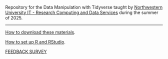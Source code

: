 Repository for the Data Manipulation with Tidyverse taught by [Northwestern University IT - Research Computing and Data Services](https://www.it.northwestern.edu/departments/it-services-support/research/) during the summer of 2025.

***

[How to download these materials](https://sites.northwestern.edu/researchcomputing/resources/downloading-from-github/).

[How to set up R and RStudio](https://sites.northwestern.edu/researchcomputing/resources/r-and-rstudio/).


[FEEDBACK SURVEY](https://forms.office.com/Pages/ResponsePage.aspx?id=YdN2fXeCCEekd2ToNmzRvLyGHvv_LeNJmg-cYyReiKxUNFFYMThSMkRWREE5U1BFQkxNS0hVTTlTWC4u)
